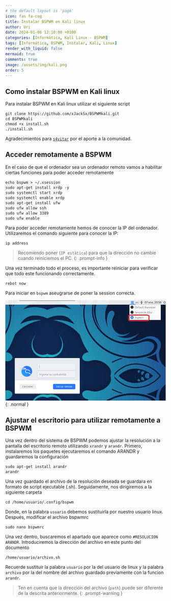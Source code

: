 ```yaml
---
# the default layout is 'page'
icon: fas fa-cog
title: Instalar BSPWM en Kali linux
author: Uri
date: 2024-01-06 12:10:00 +0100
categories: [Informática, Kali Linux - BSPWM]
tags: [Informática, BSPWM, Instalar, Kali, Linux]
render_with_liquid: false
mermaid: true
comments: true
image: /assets/img/kali.png
order: 5
---
```


## Como instalar BSPWM en Kali linux

Para instalar BSPWM en Kali linux utilizar el siguiente script

```
git clone https://github.com/xJackSx/BSPWMkali.git
cd BSPWMkali
chmod +x install.sh
./install.sh
```
Agradecimientos para [`s4vitar`](https://www.youtube.com/@s4vitar) por el aporte a la comunidad.

## Acceder remotamente a BSPWM

En el caso de que el ordenador sea un ordenador remoto vamos a habilitar ciertas funciones para poder acceder remotamente

```
echo bspwm > ~/.xsession 
sudo apt-get install xrdp -y 
sudo systemctl start xrdp 
sudo systemctl enable xrdp 
sudo apt-get install ufw 
sudo ufw allow ssh
sudo ufw allow 3389 
sudo ufw enable
```

Para poder acceder remotamente hemos de conocer la IP del ordenador. Utilizaremos el comando siguiente para conocer la IP:

```
ip address
```
> Recomiendo poner (`IP estática`) para que la dirección no cambie cuando reiniciemos el PC.
{: .prompt-info }

Una vez terminado todo el proceso, es importante reiniciar para verificar que todo este funcionando correctamente.

```
rebot now
```

Para iniciar en `bspwm` aseugrarse de poner la session correcta.

![Desktop View](/assets/img/bspwm/Kali2.png){: .normal }

## Ajustar el escritorio para utilizar remotamente a BSPWM

Una vez dentro del sistema de BSPWM podemos ajustar la resolución a la pantalla del escritorio remoto utilizando `xrandr` y `arandr`. Primero, instalaremos los paquetes ejecutaremos el comando ARANDR y guardaremos la configuración

```
sudo apt-get install arandr
arandr
```

Una vez guardado el archivo de la resolución deseada se guardara en formato de script ejecutable (.sh). Seguidamente, nos dirigiremos a la siguiente carpeta

```
cd /home/usuario/.config/bspwm
```
Donde, en la palabra `usuario` debemos sustituirla por nuestro usuario linux. Después, modificar el archivo bspwmrc

```
sudo nano bspwmrc
```
Una vez dentro, buscaremos el apartado que aparece como `#RESOLUCION ARANDR`. Introduciremos la dirección del archivo en este punto del documento

```
/home/usuario/archivo.sh
```
Recuerde sustituir la palabra `usuario` por la del usuario de linux y la palabra `archivo` por la del nombre del archivo guardado previamente con la funcion `arandr`.

> Ten en cuenta que la dirección del archivo (`path`) puede ser diferente de la descrita anteriormente.
{: .prompt-warning }

